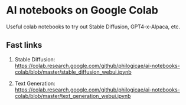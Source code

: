 # AI notebooks on Google Colab

Useful colab notebooks to try out Stable Diffusion, GPT4-x-Alpaca, etc.

## Fast links

1. Stable Diffusion: https://colab.research.google.com/github/philogicae/ai-notebooks-colab/blob/master/stable_diffusion_webui.ipynb

2. Text Generation: https://colab.research.google.com/github/philogicae/ai-notebooks-colab/blob/master/text_generation_webui.ipynb
